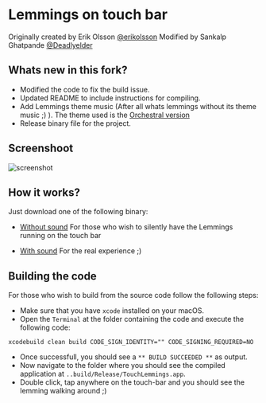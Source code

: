 # Lemmings on touch bar

Originally created by Erik Olsson [@erikolsson](https://github.com/erikolsson/Touch-Bar-Lemmings)
Modified by Sankalp Ghatpande [@Deadlyelder](https://github.com/Deadlyelder)

## Whats new in this fork?

* Modified the code to fix the build issue.
* Updated README to include instructions for compiling.
* Add Lemmings theme music (After all whats lemmings without its theme music ;) ). The theme used is the [Orchestral version](https://www.youtube.com/watch?v=qT7pyCfygQA)
* Release binary file for the project.

## Screenshoot

![screenshot](https://github.com/Deadlyelder/Touch-Bar-Lemmings/blob/master/media/screenshot.jpg?raw=true)

## How it works?

Just download one of the following binary:

* [Without sound](https://github.com/Deadlyelder/Lemming_Touch/tree/v1.0) For those who wish to silently have the Lemmings running on the touch bar

* [With sound]() For the real experience ;)

## Building the code

For those who wish to build from the source code follow the following steps:

- Make sure that you have `xcode` installed on your macOS.
- Open the `Terminal` at the folder containing the code and execute the following code:
```
xcodebuild clean build CODE_SIGN_IDENTITY="" CODE_SIGNING_REQUIRED=NO
```
- Once successfull, you should see a `** BUILD SUCCEEDED **` as output.
- Now navigate to the folder where you should see the compiled application at `..build/Release/TouchLemmings.app`.
- Double click, tap anywhere on the touch-bar and you should see the lemming walking around ;)

